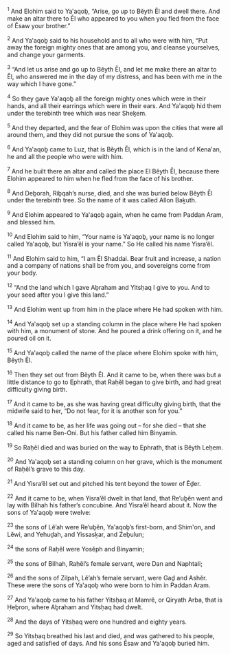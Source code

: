 <sup>1</sup> And Elohim said to Ya‛aqoḇ, “Arise, go up to Bĕyth Ĕl and dwell there. And make an altar there to Ĕl who appeared to you when you fled from the face of Ĕsaw your brother.”

<sup>2</sup> And Ya‛aqoḇ said to his household and to all who were with him, “Put away the foreign mighty ones that are among you, and cleanse yourselves, and change your garments.

<sup>3</sup> “And let us arise and go up to Bĕyth Ĕl, and let me make there an altar to Ĕl, who answered me in the day of my distress, and has been with me in the way which I have gone.”

<sup>4</sup> So they gave Ya‛aqoḇ all the foreign mighty ones which were in their hands, and all their earrings which were in their ears. And Ya‛aqoḇ hid them under the terebinth tree which was near Sheḵem.

<sup>5</sup> And they departed, and the fear of Elohim was upon the cities that were all around them, and they did not pursue the sons of Ya‛aqoḇ.

<sup>6</sup> And Ya‛aqoḇ came to Luz, that is Bĕyth Ĕl, which is in the land of Kena‛an, he and all the people who were with him.

<sup>7</sup> And he built there an altar and called the place El Bĕyth Ĕl, because there Elohim appeared to him when he fled from the face of his brother.

<sup>8</sup> And Deḇorah, Riḇqah’s nurse, died, and she was buried below Bĕyth Ĕl under the terebinth tree. So the name of it was called Allon Baḵuth.

<sup>9</sup> And Elohim appeared to Ya‛aqoḇ again, when he came from Paddan Aram, and blessed him.

<sup>10</sup> And Elohim said to him, “Your name is Ya‛aqoḇ, your name is no longer called Ya‛aqoḇ, but Yisra’ĕl is your name.” So He called his name Yisra’ĕl.

<sup>11</sup> And Elohim said to him, “I am Ĕl Shaddai. Bear fruit and increase, a nation and a company of nations shall be from you, and sovereigns come from your body.

<sup>12</sup> “And the land which I gave Aḇraham and Yitsḥaq I give to you. And to your seed after you I give this land.”

<sup>13</sup> And Elohim went up from him in the place where He had spoken with him.

<sup>14</sup> And Ya‛aqoḇ set up a standing column in the place where He had spoken with him, a monument of stone. And he poured a drink offering on it, and he poured oil on it.

<sup>15</sup> And Ya‛aqoḇ called the name of the place where Elohim spoke with him, Bĕyth Ĕl.

<sup>16</sup> Then they set out from Bĕyth Ĕl. And it came to be, when there was but a little distance to go to Ephrath, that Raḥĕl began to give birth, and had great difficulty giving birth.

<sup>17</sup> And it came to be, as she was having great difficulty giving birth, that the midwife said to her, “Do not fear, for it is another son for you.”

<sup>18</sup> And it came to be, as her life was going out – for she died – that she called his name Ben-Oni. But his father called him Binyamin.

<sup>19</sup> So Raḥĕl died and was buried on the way to Ephrath, that is Bĕyth Leḥem.

<sup>20</sup> And Ya‛aqoḇ set a standing column on her grave, which is the monument of Raḥĕl’s grave to this day.

<sup>21</sup> And Yisra’ĕl set out and pitched his tent beyond the tower of Ĕḏer.

<sup>22</sup> And it came to be, when Yisra’ĕl dwelt in that land, that Re’uḇĕn went and lay with Bilhah his father’s concubine. And Yisra’ĕl heard about it. Now the sons of Ya‛aqoḇ were twelve:

<sup>23</sup> the sons of Lĕ’ah were Re’uḇĕn, Ya‛aqoḇ’s first-born, and Shim‛on, and Lĕwi, and Yehuḏah, and Yissasḵar, and Zeḇulun;

<sup>24</sup> the sons of Raḥĕl were Yosĕph and Binyamin;

<sup>25</sup> the sons of Bilhah, Raḥĕl’s female servant, were Dan and Naphtali;

<sup>26</sup> and the sons of Zilpah, Lĕ’ah’s female servant, were Gaḏ and Ashĕr. These were the sons of Ya‛aqoḇ who were born to him in Paddan Aram.

<sup>27</sup> And Ya‛aqoḇ came to his father Yitsḥaq at Mamrĕ, or Qiryath Arba, that is Ḥeḇron, where Aḇraham and Yitsḥaq had dwelt.

<sup>28</sup> And the days of Yitsḥaq were one hundred and eighty years.

<sup>29</sup> So Yitsḥaq breathed his last and died, and was gathered to his people, aged and satisfied of days. And his sons Ĕsaw and Ya‛aqoḇ buried him.

